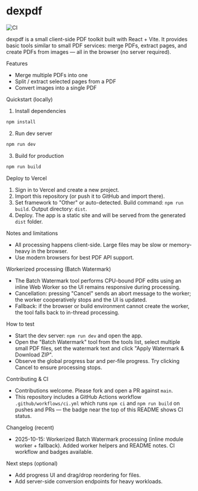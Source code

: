
# dexpdf

![CI](https://github.com/dexpie/dexpdf/actions/workflows/ci.yml/badge.svg)

dexpdf is a small client-side PDF toolkit built with React + Vite. It provides basic tools similar to small PDF services: merge PDFs, extract pages, and create PDFs from images — all in the browser (no server required).

Features
- Merge multiple PDFs into one
- Split / extract selected pages from a PDF
- Convert images into a single PDF

Quickstart (locally)

1. Install dependencies

```powershell
npm install
```

2. Run dev server

```powershell
npm run dev
```

3. Build for production

```powershell
npm run build
```

Deploy to Vercel

1. Sign in to Vercel and create a new project.
2. Import this repository (or push it to GitHub and import there).
3. Set framework to "Other" or auto-detected. Build command: `npm run build`. Output directory: `dist`.
4. Deploy. The app is a static site and will be served from the generated `dist` folder.

Notes and limitations
- All processing happens client-side. Large files may be slow or memory-heavy in the browser.
- Use modern browsers for best PDF API support.

Workerized processing (Batch Watermark)
- The Batch Watermark tool performs CPU-bound PDF edits using an inline Web Worker so the UI remains responsive during processing.
- Cancellation: pressing "Cancel" sends an abort message to the worker; the worker cooperatively stops and the UI is updated.
- Fallback: if the browser or build environment cannot create the worker, the tool falls back to in-thread processing.

How to test
- Start the dev server: `npm run dev` and open the app.
- Open the "Batch Watermark" tool from the tools list, select multiple small PDF files, set the watermark text and click "Apply Watermark & Download ZIP".
- Observe the global progress bar and per-file progress. Try clicking Cancel to ensure processing stops.

Contributing & CI
- Contributions welcome. Please fork and open a PR against `main`.
- This repository includes a GitHub Actions workflow `.github/workflows/ci.yml` which runs `npm ci` and `npm run build` on pushes and PRs — the badge near the top of this README shows CI status.

Changelog (recent)
- 2025-10-15: Workerized Batch Watermark processing (inline module worker + fallback). Added worker helpers and README notes. CI workflow and badges available.

Next steps (optional)
- Add progress UI and drag/drop reordering for files.
- Add server-side conversion endpoints for heavy workloads.
